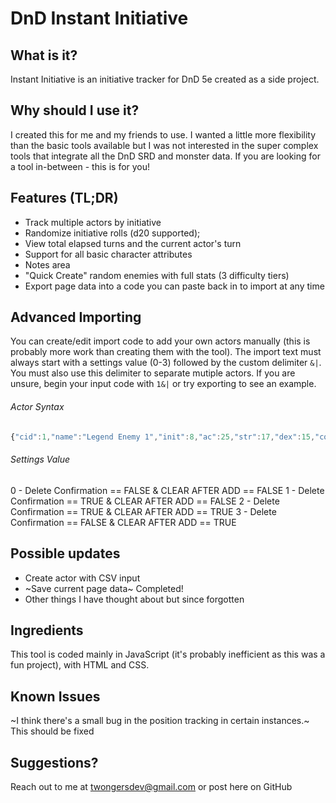 # DnD Instant Initiative

## What is it?
Instant Initiative is an initiative tracker for DnD 5e created as a side project.

## Why should I use it?
I created this for me and my friends to use. I wanted a little more flexibility than the basic tools available but I was not interested in the super complex tools that integrate all the DnD SRD and monster data. If you are looking for a tool in-between - this is for you!

## Features (TL;DR)
+ Track multiple actors by initiative
+ Randomize initiative rolls (d20 supported);
+ View total elapsed turns and the current actor's turn
+ Support for all basic character attributes
+ Notes area
+ "Quick Create" random enemies with full stats (3 difficulty tiers)
+ Export page data into a code you can paste back in to import at any time

## Advanced Importing
You can create/edit import code to add your own actors manually (this is probably more work than creating them with the tool).
The import text must always start with a settings value (0-3) followed by the custom delimiter ```&|```. You must also use this delimiter to separate mutiple actors.
If you are unsure, begin your input code with ```1&|``` or try exporting to see an example.

###### Actor Syntax
```javascript
{"cid":1,"name":"Legend Enemy 1","init":8,"ac":25,"str":17,"dex":15,"con":24,"int":14,"wis":17,"cha":23,"hp":432,"notes":""}
```

###### Settings Value
0 - Delete Confirmation == FALSE & CLEAR AFTER ADD == FALSE
1 - Delete Confirmation == TRUE & CLEAR AFTER ADD == FALSE
2 - Delete Confirmation == TRUE & CLEAR AFTER ADD == TRUE
3 - Delete Confirmation == FALSE & CLEAR AFTER ADD == TRUE

## Possible updates
+ Create actor with CSV input
+ ~Save current page data~ Completed!
+ Other things I have thought about but since forgotten

## Ingredients
This tool is coded mainly in JavaScript (it's probably inefficient as this was a fun project), with HTML and CSS.

## Known Issues
~I think there's a small bug in the position tracking in certain instances.~ This should be fixed

## Suggestions?
Reach out to me at twongersdev@gmail.com or post here on GitHub

